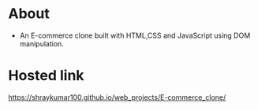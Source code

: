 # About

- An E-commerce clone built with HTML,CSS and JavaScript using DOM manipulation.

# Hosted link

https://shraykumar100.github.io/web_projects/E-commerce_clone/
